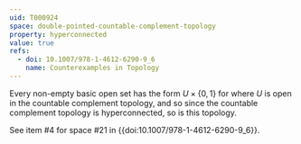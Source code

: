 ```yaml
---
uid: T000924
space: double-pointed-countable-complement-topology
property: hyperconnected
value: true
refs:
  - doi: 10.1007/978-1-4612-6290-9_6
    name: Counterexamples in Topology
---
```

Every non-empty basic open set has the form $U \times \{0,1\}$ for where $U$ is open in the countable complement topology, and so since the countable complement topology is hyperconnected, so is this topology.

See item #4 for space #21 in {{doi:10.1007/978-1-4612-6290-9_6}}.
